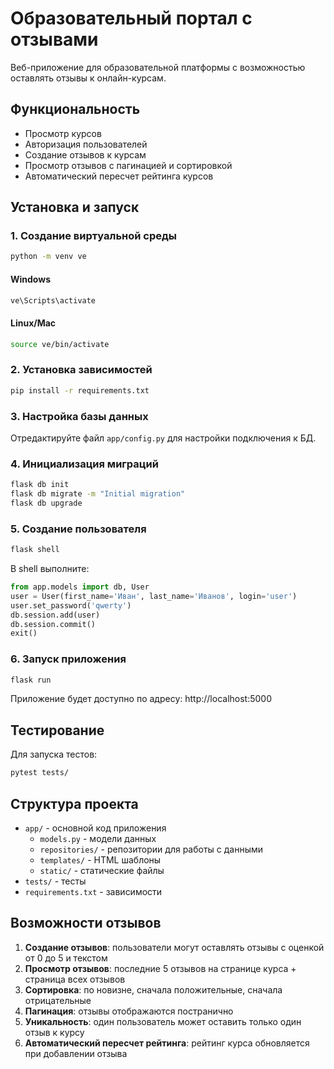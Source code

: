 # Образовательный портал с отзывами

Веб-приложение для образовательной платформы с возможностью оставлять отзывы к онлайн-курсам.

## Функциональность

- Просмотр курсов
- Авторизация пользователей
- Создание отзывов к курсам
- Просмотр отзывов с пагинацией и сортировкой
- Автоматический пересчет рейтинга курсов

## Установка и запуск

### 1. Создание виртуальной среды

```bash
python -m venv ve
```

#### Windows
```bash
ve\Scripts\activate
```

#### Linux/Mac
```bash
source ve/bin/activate
```

### 2. Установка зависимостей

```bash
pip install -r requirements.txt
```

### 3. Настройка базы данных

Отредактируйте файл `app/config.py` для настройки подключения к БД.

### 4. Инициализация миграций

```bash
flask db init
flask db migrate -m "Initial migration"
flask db upgrade
```

### 5. Создание пользователя

```bash
flask shell
```

В shell выполните:
```python
from app.models import db, User
user = User(first_name='Иван', last_name='Иванов', login='user')
user.set_password('qwerty')
db.session.add(user)
db.session.commit()
exit()
```

### 6. Запуск приложения

```bash
flask run
```

Приложение будет доступно по адресу: http://localhost:5000

## Тестирование

Для запуска тестов:

```bash
pytest tests/
```

## Структура проекта

- `app/` - основной код приложения
  - `models.py` - модели данных
  - `repositories/` - репозитории для работы с данными
  - `templates/` - HTML шаблоны
  - `static/` - статические файлы
- `tests/` - тесты
- `requirements.txt` - зависимости

## Возможности отзывов

1. **Создание отзывов**: пользователи могут оставлять отзывы с оценкой от 0 до 5 и текстом
2. **Просмотр отзывов**: последние 5 отзывов на странице курса + страница всех отзывов
3. **Сортировка**: по новизне, сначала положительные, сначала отрицательные
4. **Пагинация**: отзывы отображаются постранично
5. **Уникальность**: один пользователь может оставить только один отзыв к курсу
6. **Автоматический пересчет рейтинга**: рейтинг курса обновляется при добавлении отзыва
